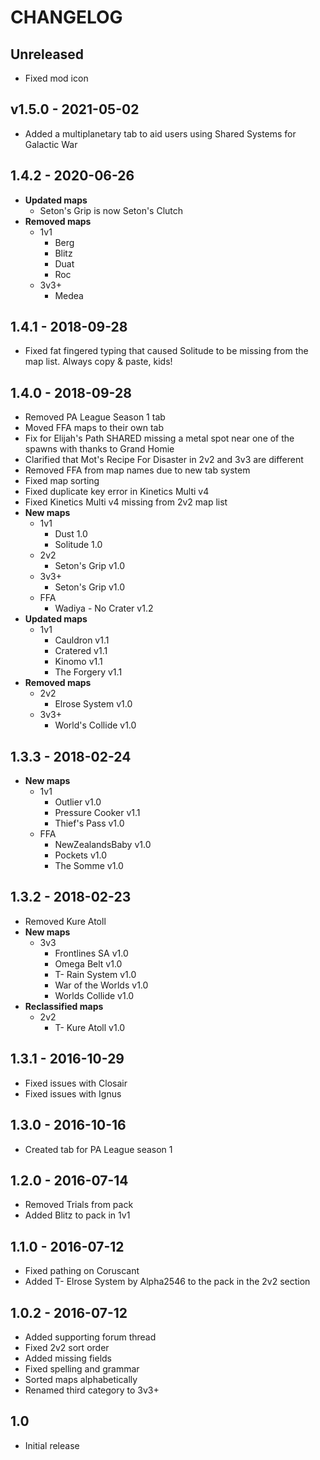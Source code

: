 # CHANGELOG

## Unreleased

- Fixed mod icon

## v1.5.0 - 2021-05-02

- Added a multiplanetary tab to aid users using Shared Systems for Galactic War

## 1.4.2 - 2020-06-26

- **Updated maps**
  - Seton's Grip is now Seton's Clutch
- **Removed maps**
  - 1v1
    - Berg
    - Blitz
    - Duat
    - Roc
  - 3v3+
    - Medea

## 1.4.1 - 2018-09-28

- Fixed fat fingered typing that caused Solitude to be missing from the map list. Always copy & paste, kids!

## 1.4.0 - 2018-09-28

- Removed PA League Season 1 tab
- Moved FFA maps to their own tab
- Fix for Elijah's Path SHARED missing a metal spot near one of the spawns with thanks to Grand Homie
- Clarified that Mot's Recipe For Disaster in 2v2 and 3v3 are different
- Removed FFA from map names due to new tab system
- Fixed map sorting
- Fixed duplicate key error in Kinetics Multi v4
- Fixed Kinetics Multi v4 missing from 2v2 map list
- **New maps**
  - 1v1
    - Dust 1.0
    - Solitude 1.0
  - 2v2
    - Seton's Grip v1.0
  - 3v3+
    - Seton's Grip v1.0
  - FFA
    - Wadiya - No Crater v1.2
- **Updated maps**
  - 1v1
    - Cauldron v1.1
    - Cratered v1.1
    - Kinomo v1.1
    - The Forgery v1.1
- **Removed maps**
  - 2v2
    - Elrose System v1.0
  - 3v3+
    - World's Collide v1.0

## 1.3.3 - 2018-02-24

- **New maps**
  - 1v1
    - Outlier v1.0
    - Pressure Cooker v1.1
    - Thief's Pass v1.0
  - FFA
    - NewZealandsBaby v1.0
    - Pockets v1.0
    - The Somme v1.0

## 1.3.2 - 2018-02-23

- Removed Kure Atoll
- **New maps**
  - 3v3
    - Frontlines SA v1.0
    - Omega Belt v1.0
    - T- Rain System v1.0
    - War of the Worlds v1.0
    - Worlds Collide v1.0
- **Reclassified maps**
  - 2v2
    - T- Kure Atoll v1.0

## 1.3.1 - 2016-10-29

- Fixed issues with Closair
- Fixed issues with Ignus

## 1.3.0 - 2016-10-16

- Created tab for PA League season 1

## 1.2.0 - 2016-07-14

- Removed Trials from pack
- Added Blitz to pack in 1v1

## 1.1.0 - 2016-07-12

- Fixed pathing on Coruscant
- Added T- Elrose System by Alpha2546 to the pack in the 2v2 section

## 1.0.2 - 2016-07-12

- Added supporting forum thread
- Fixed 2v2 sort order
- Added missing fields
- Fixed spelling and grammar
- Sorted maps alphabetically
- Renamed third category to 3v3+

## 1.0

- Initial release
